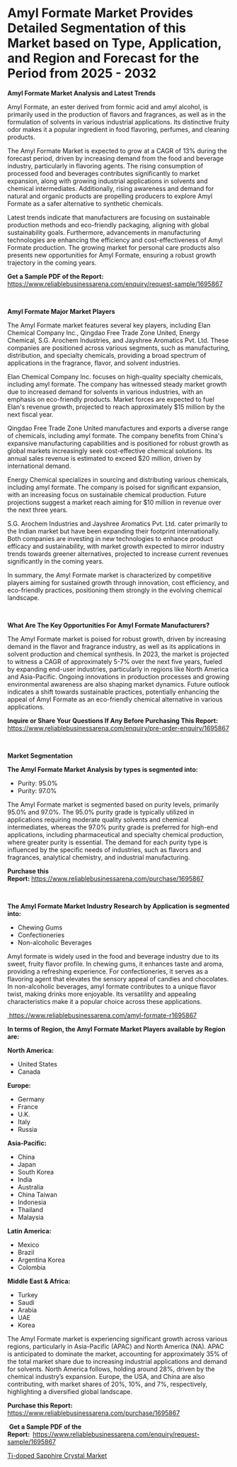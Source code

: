 <p><h1>Amyl Formate Market Provides Detailed Segmentation of this Market based on Type, Application, and Region and Forecast for the Period from 2025 - 2032</h1></p><p><strong>Amyl Formate Market Analysis and Latest Trends</strong></p>
<p><p>Amyl Formate, an ester derived from formic acid and amyl alcohol, is primarily used in the production of flavors and fragrances, as well as in the formulation of solvents in various industrial applications. Its distinctive fruity odor makes it a popular ingredient in food flavoring, perfumes, and cleaning products.</p><p>The Amyl Formate Market is expected to grow at a CAGR of 13% during the forecast period, driven by increasing demand from the food and beverage industry, particularly in flavoring agents. The rising consumption of processed food and beverages contributes significantly to market expansion, along with growing industrial applications in solvents and chemical intermediates. Additionally, rising awareness and demand for natural and organic products are propelling producers to explore Amyl Formate as a safer alternative to synthetic chemicals.</p><p>Latest trends indicate that manufacturers are focusing on sustainable production methods and eco-friendly packaging, aligning with global sustainability goals. Furthermore, advancements in manufacturing technologies are enhancing the efficiency and cost-effectiveness of Amyl Formate production. The growing market for personal care products also presents new opportunities for Amyl Formate, ensuring a robust growth trajectory in the coming years.</p></p>
<p><strong>Get a Sample PDF of the Report:&nbsp;</strong> <a href="https://www.reliablebusinessarena.com/enquiry/request-sample/1695867?utm_campaign=2003&utm_medium=2&utm_source=Github&utm_content=ia&utm_term=08012025&utm_id=amyl-formate">https://www.reliablebusinessarena.com/enquiry/request-sample/1695867</a></p>
<p>&nbsp;</p>
<p><strong>Amyl Formate Major Market Players</strong></p>
<p><p>The Amyl Formate market features several key players, including Elan Chemical Company Inc., Qingdao Free Trade Zone United, Energy Chemical, S.G. Arochem Industries, and Jayshree Aromatics Pvt. Ltd. These companies are positioned across various segments, such as manufacturing, distribution, and specialty chemicals, providing a broad spectrum of applications in the fragrance, flavor, and solvent industries.</p><p>Elan Chemical Company Inc. focuses on high-quality specialty chemicals, including amyl formate. The company has witnessed steady market growth due to increased demand for solvents in various industries, with an emphasis on eco-friendly products. Market forces are expected to fuel Elan's revenue growth, projected to reach approximately $15 million by the next fiscal year.</p><p>Qingdao Free Trade Zone United manufactures and exports a diverse range of chemicals, including amyl formate. The company benefits from China's expansive manufacturing capabilities and is positioned for robust growth as global markets increasingly seek cost-effective chemical solutions. Its annual sales revenue is estimated to exceed $20 million, driven by international demand.</p><p>Energy Chemical specializes in sourcing and distributing various chemicals, including amyl formate. The company is poised for significant expansion, with an increasing focus on sustainable chemical production. Future projections suggest a market reach aiming for $10 million in revenue over the next three years.</p><p>S.G. Arochem Industries and Jayshree Aromatics Pvt. Ltd. cater primarily to the Indian market but have been expanding their footprint internationally. Both companies are investing in new technologies to enhance product efficacy and sustainability, with market growth expected to mirror industry trends towards greener alternatives, projected to increase current revenues significantly in the coming years.</p><p>In summary, the Amyl Formate market is characterized by competitive players aiming for sustained growth through innovation, cost efficiency, and eco-friendly practices, positioning them strongly in the evolving chemical landscape.</p></p>
<p>&nbsp;</p>
<p><strong>What Are The Key Opportunities For Amyl Formate Manufacturers?</strong></p>
<p><p>The Amyl Formate market is poised for robust growth, driven by increasing demand in the flavor and fragrance industry, as well as its applications in solvent production and chemical synthesis. In 2023, the market is projected to witness a CAGR of approximately 5-7% over the next five years, fueled by expanding end-user industries, particularly in regions like North America and Asia-Pacific. Ongoing innovations in production processes and growing environmental awareness are also shaping market dynamics. Future outlook indicates a shift towards sustainable practices, potentially enhancing the appeal of Amyl Formate as an eco-friendly chemical alternative in various applications.</p></p>
<p><strong>Inquire or Share Your Questions If Any Before Purchasing This Report:</strong> <a href="https://www.reliablebusinessarena.com/enquiry/pre-order-enquiry/1695867?utm_campaign=2003&utm_medium=2&utm_source=Github&utm_content=ia&utm_term=08012025&utm_id=amyl-formate">https://www.reliablebusinessarena.com/enquiry/pre-order-enquiry/1695867</a></p>
<p>&nbsp;</p>
<p><strong>Market Segmentation</strong></p>
<p><strong>The Amyl Formate Market Analysis by types is segmented into:</strong></p>
<p><ul><li>Purity: 95.0%</li><li>Purity: 97.0%</li></ul></p>
<p><p>The Amyl Formate market is segmented based on purity levels, primarily 95.0% and 97.0%. The 95.0% purity grade is typically utilized in applications requiring moderate quality solvents and chemical intermediates, whereas the 97.0% purity grade is preferred for high-end applications, including pharmaceutical and specialty chemical production, where greater purity is essential. The demand for each purity type is influenced by the specific needs of industries, such as flavors and fragrances, analytical chemistry, and industrial manufacturing.</p></p>
<p><strong>Purchase this Report:&nbsp;</strong><a href="https://www.reliablebusinessarena.com/purchase/1695867?utm_campaign=2003&utm_medium=2&utm_source=Github&utm_content=ia&utm_term=08012025&utm_id=amyl-formate">https://www.reliablebusinessarena.com/purchase/1695867</a></p>
<p>&nbsp;</p>
<p><strong>The Amyl Formate Market Industry Research by Application is segmented into:</strong></p>
<p><ul><li>Chewing Gums</li><li>Confectioneries</li><li>Non-alcoholic Beverages</li></ul></p>
<p><p>Amyl formate is widely used in the food and beverage industry due to its sweet, fruity flavor profile. In chewing gums, it enhances taste and aroma, providing a refreshing experience. For confectioneries, it serves as a flavoring agent that elevates the sensory appeal of candies and chocolates. In non-alcoholic beverages, amyl formate contributes to a unique flavor twist, making drinks more enjoyable. Its versatility and appealing characteristics make it a popular choice across these applications.</p></p>
<p><a href="https://www.reliablebusinessarena.com/amyl-formate-r1695867?utm_campaign=2003&utm_medium=2&utm_source=Github&utm_content=ia&utm_term=08012025&utm_id=amyl-formate">&nbsp;https://www.reliablebusinessarena.com/amyl-formate-r1695867</a></p>
<p><strong>In terms of Region, the Amyl Formate Market Players available by Region are:</strong></p>
<p>
    <p> <strong> North America: </strong>
        <ul>
            <li>United States</li>
            <li>Canada</li>
        </ul>
        </p> 
    <p> <strong> Europe: </strong>
        <ul>
            <li>Germany</li>
            <li>France</li>
            <li>U.K.</li>
            <li>Italy</li>
            <li>Russia</li>
        </ul>
        </p> 
    <p> <strong> Asia-Pacific: </strong>
        <ul>
            <li>China</li>
            <li>Japan</li>
            <li>South Korea</li>
            <li>India</li>
            <li>Australia</li>
            <li>China Taiwan</li>
            <li>Indonesia</li>
            <li>Thailand</li>
            <li>Malaysia</li>
        </ul>
        </p> 
    <p> <strong> Latin America: </strong>
        <ul>
            <li>Mexico</li>
            <li>Brazil</li>
            <li>Argentina Korea</li>
            <li>Colombia</li>
        </ul>
        </p> 
    <p> <strong> Middle East & Africa: </strong>
        <ul>
            <li>Turkey</li>
            <li>Saudi</li>
            <li>Arabia</li>
            <li>UAE</li>
            <li>Korea</li>
        </ul>
    </p>
    </p>
<p><p>The Amyl Formate market is experiencing significant growth across various regions, particularly in Asia-Pacific (APAC) and North America (NA). APAC is anticipated to dominate the market, accounting for approximately 35% of the total market share due to increasing industrial applications and demand for solvents. North America follows, holding around 28%, driven by the chemical industry’s expansion. Europe, the USA, and China are also contributing, with market shares of 20%, 10%, and 7%, respectively, highlighting a diversified global landscape.</p></p>
<p><strong>Purchase this Report: </strong><a href="https://www.reliablebusinessarena.com/purchase/1695867?utm_campaign=2003&utm_medium=2&utm_source=Github&utm_content=ia&utm_term=08012025&utm_id=amyl-formate">https://www.reliablebusinessarena.com/purchase/1695867</a></p>
<p>&nbsp;<strong>Get a Sample PDF of the Report:&nbsp;&nbsp;</strong><a href="https://www.reliablebusinessarena.com/enquiry/request-sample/1695867?utm_campaign=2003&utm_medium=2&utm_source=Github&utm_content=ia&utm_term=08012025&utm_id=amyl-formate">https://www.reliablebusinessarena.com/enquiry/request-sample/1695867</a></p>
<p><strong></strong></p>
<p><p><a href="https://github.com/mauripalmi/Market-Research-Report-List-5/blob/main/ti-doped-sapphire-crystal-market.md?utm_campaign=2003&utm_medium=2&utm_source=Github&utm_content=ia&utm_term=08012025&utm_id=amyl-formate">Ti-doped Sapphire Crystal Market</a></p></p>